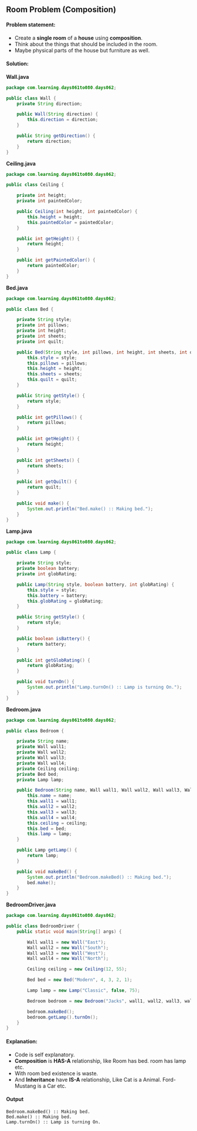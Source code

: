 Room Problem (Composition)
--

#### Problem statement:

- Create a **single room** of a **house** using **composition**.
- Think about the things that should be included in the room.
- Maybe physical parts of the house but furniture as well. 

#### Solution:
**Wall.java**
```java
package com.learning.days061to080.days062;

public class Wall {
    private String direction;

    public Wall(String direction) {
        this.direction = direction;
    }

    public String getDirection() {
        return direction;
    }
}
```

**Ceiling.java**
```java
package com.learning.days061to080.days062;

public class Ceiling {

    private int height;
    private int paintedColor;

    public Ceiling(int height, int paintedColor) {
        this.height = height;
        this.paintedColor = paintedColor;
    }

    public int getHeight() {
        return height;
    }

    public int getPaintedColor() {
        return paintedColor;
    }
}
```

**Bed.java**
```java
package com.learning.days061to080.days062;

public class Bed {

    private String style;
    private int pillows;
    private int height;
    private int sheets;
    private int quilt;

    public Bed(String style, int pillows, int height, int sheets, int quilt) {
        this.style = style;
        this.pillows = pillows;
        this.height = height;
        this.sheets = sheets;
        this.quilt = quilt;
    }

    public String getStyle() {
        return style;
    }

    public int getPillows() {
        return pillows;
    }

    public int getHeight() {
        return height;
    }

    public int getSheets() {
        return sheets;
    }

    public int getQuilt() {
        return quilt;
    }

    public void make() {
        System.out.println("Bed.make() :: Making bed.");
    }
}
```

**Lamp.java**
```java
package com.learning.days061to080.days062;

public class Lamp {

    private String style;
    private boolean battery;
    private int globRating;

    public Lamp(String style, boolean battery, int globRating) {
        this.style = style;
        this.battery = battery;
        this.globRating = globRating;
    }

    public String getStyle() {
        return style;
    }

    public boolean isBattery() {
        return battery;
    }

    public int getGlobRating() {
        return globRating;
    }

    public void turnOn() {
        System.out.println("Lamp.turnOn() :: Lamp is turning On.");
    }
}
```

**Bedroom.java**
```java
package com.learning.days061to080.days062;

public class Bedroom {

    private String name;
    private Wall wall1;
    private Wall wall2;
    private Wall wall3;
    private Wall wall4;
    private Ceiling ceiling;
    private Bed bed;
    private Lamp lamp;

    public Bedroom(String name, Wall wall1, Wall wall2, Wall wall3, Wall wall4, Ceiling ceiling, Bed bed, Lamp lamp) {
        this.name = name;
        this.wall1 = wall1;
        this.wall2 = wall2;
        this.wall3 = wall3;
        this.wall4 = wall4;
        this.ceiling = ceiling;
        this.bed = bed;
        this.lamp = lamp;
    }

    public Lamp getLamp() {
        return lamp;
    }

    public void makeBed() {
        System.out.println("Bedroom.makeBed() :: Making bed.");
        bed.make();
    }
}
```

**BedroomDriver.java**
```java
package com.learning.days061to080.days062;

public class BedroomDriver {
    public static void main(String[] args) {

        Wall wall1 = new Wall("East");
        Wall wall2 = new Wall("South");
        Wall wall3 = new Wall("West");
        Wall wall4 = new Wall("North");

        Ceiling ceiling = new Ceiling(12, 55);

        Bed bed = new Bed("Modern", 4, 3, 2, 1);

        Lamp lamp = new Lamp("Classic", false, 75);

        Bedroom bedroom = new Bedroom("Jacks", wall1, wall2, wall3, wall4, ceiling, bed, lamp);

        bedroom.makeBed();
        bedroom.getLamp().turnOn();
    }
}
```

#### Explanation:

- Code is self explanatory.
- **Composition** is **HAS-A** relationship, like Room has bed. room has lamp etc.
- With room bed existence is waste.
- And **Inheritance** have **IS-A** relationship, Like Cat is a Animal. Ford-Mustang is a Car etc.
 
#### Output
 ```
Bedroom.makeBed() :: Making bed.
Bed.make() :: Making bed.
Lamp.turnOn() :: Lamp is turning On.
```